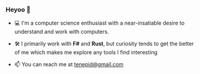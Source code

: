 ### Heyoo 👋

- 💻 I'm a computer science enthusiast with a near-insatiable desire
  to understand and work with computers.
  
- 🛠️ I primarily work with **F#** and **Rust**, but curiosity tends to get the better of me which
  makes me explore any tools I find interesting
  
- 📫 You can reach me at [tenepid@gmail.com](mailto:tenepid@gmail.com)
